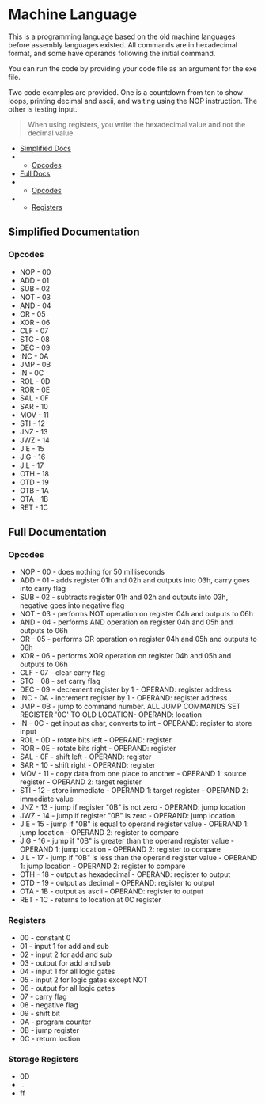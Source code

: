 # Machine Language
This is a programming language based on the old machine languages before assembly languages existed. All commands are in hexadecimal format, and some have operands following the initial command.

You can run the code by providing your code file as an argument for the exe file.

Two code examples are provided. One is a countdown from ten to show loops, printing decimal and ascii, and waiting using the NOP instruction. The other is testing input.

>When using registers, you write the hexadecimal value and not the decimal value.

- [Simplified Docs](#simplified-documentation)
- - [Opcodes](#opcodes)
- [Full Docs](#full-documentation)
- - [Opcodes](#opcodes-1)
- - [Registers](#registers)


## Simplified Documentation
### Opcodes
- NOP - 00
- ADD - 01
- SUB - 02
- NOT - 03
- AND - 04
- OR  - 05
- XOR - 06
- CLF - 07
- STC - 08
- DEC - 09
- INC - 0A
- JMP - 0B
- IN  - 0C
- ROL - 0D
- ROR - 0E
- SAL - 0F
- SAR - 10
- MOV - 11
- STI - 12
- JNZ - 13
- JWZ - 14
- JIE - 15
- JIG - 16
- JIL - 17
- OTH - 18
- OTD - 19
- OTB - 1A
- OTA - 1B
- RET - 1C

## Full Documentation
### Opcodes
- NOP - 00 - does nothing for 50 milliseconds
- ADD - 01 - adds register 01h and 02h and outputs into 03h, carry goes into carry flag
- SUB - 02 - subtracts register 01h and 02h and outputs into 03h, negative goes into negative flag
- NOT - 03 - performs NOT operation on register 04h  and outputs to 06h
- AND - 04 - performs AND operation on register 04h and 05h and outputs to 06h
- OR  - 05 - performs OR operation on register 04h and 05h and outputs to 06h
- XOR - 06 - performs XOR operation on register 04h and 05h and outputs to 06h
- CLF - 07 - clear carry flag
- STC - 08 - set carry flag
- DEC - 09 - decrement register by 1 - OPERAND: register address
- INC - 0A - increment register by 1 - OPERAND: register address
- JMP - 0B - jump to command number. ALL JUMP COMMANDS SET REGISTER '0C' TO OLD LOCATION- OPERAND: location
- IN  - 0C - get input as char, converts to int - OPERAND: register to store input
- ROL - 0D - rotate bits left - OPERAND: register
- ROR - 0E - rotate bits right - OPERAND: register
- SAL - 0F - shift left - OPERAND: register
- SAR - 10 - shift right - OPERAND: register
- MOV - 11 - copy data from one place to another - OPERAND 1: source register - OPERAND 2: target register
- STI - 12 - store immediate - OPERAND 1: target register - OPERAND 2: immediate value
- JNZ - 13 - jump if register "0B" is not zero - OPERAND: jump location
- JWZ - 14 - jump if register "0B" is zero - OPERAND: jump location
- JIE - 15 - jump if "0B" is equal to operand register value - OPERAND 1: jump location - OPERAND 2: register to compare
- JIG - 16 - jump if "0B" is greater than the operand register value - OPERAND 1: jump location - OPERAND 2: register to compare
- JIL - 17 - jump if "0B" is less than the operand register value - OPERAND 1: jump location - OPERAND 2: register to compare
- OTH - 18 - output as hexadecimal - OPERAND: register to output
- OTD - 19 - output as decimal - OPERAND: register to output
- OTA - 1B - output as ascii - OPERAND: register to output
- RET - 1C - returns to location at 0C register

### Registers
- 00 - constant 0
- 01 - input 1 for add and sub
- 02 - input 2 for add and sub
- 03 - output for add and sub
- 04 - input 1 for all logic gates
- 05 - input 2 for logic gates except NOT
- 06 - output for all logic gates
- 07 - carry flag
- 08 - negative flag 
- 09 - shift bit
- 0A - program counter
- 0B - jump register
- 0C - return loction

### Storage Registers
- 0D
- ..
- ff
